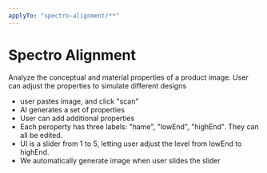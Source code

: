 ```yaml
---
applyTo: "spectro-alignment/**"
---
```


# Spectro Alignment

Analyze the conceptual and material properties of a product image.
User can adjust the properties to simulate different designs

- user pastes image, and click "scan"
- AI generates a set of properties
- User can add additional properties
- Each peroperty has three labels: "hame", "lowEnd", "highEnd". They can all be edited.
- UI is a slider from 1 to 5, letting user adjust the level from lowEnd to highEnd.
- We automatically generate image when user slides the slider

